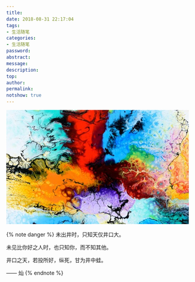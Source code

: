 ```yaml
---
title: 　
date: 2018-08-31 22:17:04
tags:
- 生活随笔
categories:
- 生活随笔
password:
abstract:
message:
description:
top:
author:
permalink:
notshow: true
---
```


![only-you](/only-you/0.jpg)

<!--more-->
{% note danger %}
未出井时，只知天仅井口大。  

未见比你好之人时，也只知你，而不知其他。  

井口之天，若投所好，纵死，甘为井中蛙。 

—— 灿 
{% endnote %}

